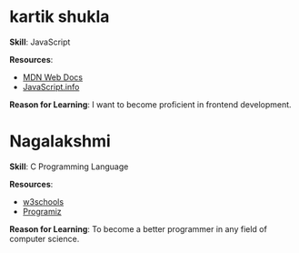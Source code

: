 # kartik shukla

**Skill**: JavaScript

**Resources**:
- [MDN Web Docs](https://developer.mozilla.org/en-US/docs/Web/JavaScript)
- [JavaScript.info](https://javascript.info/)

**Reason for Learning**: I want to become proficient in frontend development.


# Nagalakshmi

**Skill**: C Programming Language

**Resources**:
- [w3schools](https://www.w3schools.com/c/c_intro.php)
- [Programiz](https://www.programiz.com/c-programming)

**Reason for Learning**: To become a better programmer in any field of computer science.
